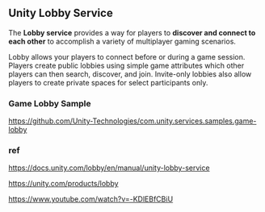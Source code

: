 ## Unity Lobby Service
The **Lobby service** provides a way for players to **discover and connect to each other** to accomplish a variety of multiplayer gaming scenarios.

Lobby allows your players to connect before or during a game session. Players create public lobbies using simple game attributes which other players can then search, discover, and join. Invite-only lobbies also allow players to create private spaces for select participants only.


### Game Lobby Sample
https://github.com/Unity-Technologies/com.unity.services.samples.game-lobby

### ref 
https://docs.unity.com/lobby/en/manual/unity-lobby-service

https://unity.com/products/lobby

https://www.youtube.com/watch?v=-KDlEBfCBiU
